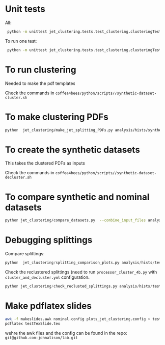 # Unit tests

All:

```bash
 python -m unittest jet_clustering.tests.test_clustering.clusteringTestCase
```

To run one test:

```bash
 python -m unittest jet_clustering.tests.test_clustering.clusteringTestCase.test_synthetic_datasets_bbjjets
```

# To run clustering 

Needed to make the pdf templates

Check the commands in 
`coffea4bees/python/scripts//synthetic-dataset-cluster.sh`


# To make clustering PDFs

```bash
python  jet_clustering/make_jet_splitting_PDFs.py analysis/hists/synthetic_datasets_all.coffea  --out jet_clustering/jet-splitting-PDFs-00-05-00/
```


# To create the synthetic datasets 

This takes the clustered PDFs as inputs

Check the commands in 
`coffea4bees/python/scripts//synthetic-dataset-decluster.sh`



# To compare synthetic and nominal datasets

```bash
python jet_clustering/compare_datasets.py  --combine_input_files analysis/hists/histData.coffea  analysis/hists/test_synthetic_data_seedXXX.coffea  --out analysis/plots_synthetic_datasets_all_00-07-02-wPSData -m analysis/metadata/plotsSyntheticVsData2.yml
```



# Debugging splittings


Compare splittings:

```python
python  jet_clustering/splitting_comparison_plots.py analysis/hists/test_synthetic_datasets_4j_and_5j.coffea  --out jet_clustering/jet-splitting-PDFs-00-02-00/comparison
```

Check the reclustered splittings (need to run `processor_cluster_4b.py` with `cluster_and_decluster.yml` configuration.
```python
python jet_clustering/check_reclusted_splittings.py analysis/hists/test_synthetic_datasets_4j_and_5j.coffea --out jet_clustering/jet-splitting-PDFs-00-02-00/reclustering
```

# Make pdflatex slides

```bash
awk -f makeslides.awk nominal.config plots_jet_clustering.config > testTexSlides.tex
pdflatex testTexSlide.tex
```
wehre the awk files and the config can be found in the repo: `git@github.com:johnalison/lab.git`
